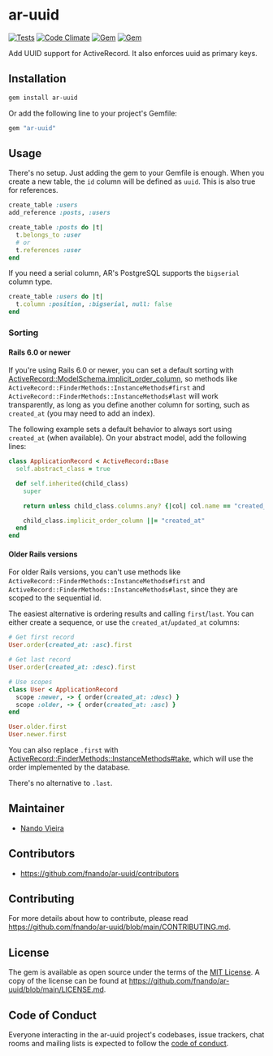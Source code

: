 # ar-uuid

[![Tests](https://github.com/fnando/ar-uuid/workflows/Tests/badge.svg)](https://github.com/fnando/ar-uuid)
[![Code Climate](https://codeclimate.com/github/fnando/ar-uuid/badges/gpa.svg)](https://codeclimate.com/github/fnando/ar-uuid)
[![Gem](https://img.shields.io/gem/v/ar-uuid.svg)](https://rubygems.org/gems/ar-uuid)
[![Gem](https://img.shields.io/gem/dt/ar-uuid.svg)](https://rubygems.org/gems/ar-uuid)

Add UUID support for ActiveRecord. It also enforces uuid as primary keys.

## Installation

```bash
gem install ar-uuid
```

Or add the following line to your project's Gemfile:

```ruby
gem "ar-uuid"
```

## Usage

There's no setup. Just adding the gem to your Gemfile is enough. When you create
a new table, the `id` column will be defined as `uuid`. This is also true for
references.

```ruby
create_table :users
add_reference :posts, :users

create_table :posts do |t|
  t.belongs_to :user
  # or
  t.references :user
end
```

If you need a serial column, AR's PostgreSQL supports the `bigserial` column
type.

```ruby
create_table :users do |t|
  t.column :position, :bigserial, null: false
end
```

### Sorting

#### Rails 6.0 or newer

If you're using Rails 6.0 or newer, you can set a default sorting with
[ActiveRecord::ModelSchema.implicit_order_column](https://api.rubyonrails.org/classes/ActiveRecord/ModelSchema.html#method-c-implicit_order_column),
so methods like `ActiveRecord::FinderMethods::InstanceMethods#first` and
`ActiveRecord::FinderMethods::InstanceMethods#last` will work transparently, as
long as you define another column for sorting, such as `created_at` (you may
need to add an index).

The following example sets a default behavior to always sort using `created_at`
(when available). On your abstract model, add the following lines:

```ruby
class ApplicationRecord < ActiveRecord::Base
  self.abstract_class = true

  def self.inherited(child_class)
    super

    return unless child_class.columns.any? {|col| col.name == "created_at" }

    child_class.implicit_order_column ||= "created_at"
  end
end
```

#### Older Rails versions

For older Rails versions, you can't use methods like
`ActiveRecord::FinderMethods::InstanceMethods#first` and
`ActiveRecord::FinderMethods::InstanceMethods#last`, since they are scoped to
the sequential id.

The easiest alternative is ordering results and calling `first`/`last`. You can
either create a sequence, or use the `created_at`/`updated_at` columns:

```ruby
# Get first record
User.order(created_at: :asc).first

# Get last record
User.order(created_at: :desc).first

# Use scopes
class User < ApplicationRecord
  scope :newer, -> { order(created_at: :desc) }
  scope :older, -> { order(created_at: :asc) }
end

User.older.first
User.newer.first
```

You can also replace `.first` with
[ActiveRecord::FinderMethods::InstanceMethods#take](https://github.com/rails/rails/blob/f52354ad1d15120dcc5284714bee7ee3f052986c/activerecord/lib/active_record/relation/finder_methods.rb#L104),
which will use the order implemented by the database.

There's no alternative to `.last`.

## Maintainer

- [Nando Vieira](https://github.com/fnando)

## Contributors

- https://github.com/fnando/ar-uuid/contributors

## Contributing

For more details about how to contribute, please read
https://github.com/fnando/ar-uuid/blob/main/CONTRIBUTING.md.

## License

The gem is available as open source under the terms of the
[MIT License](https://opensource.org/licenses/MIT). A copy of the license can be
found at https://github.com/fnando/ar-uuid/blob/main/LICENSE.md.

## Code of Conduct

Everyone interacting in the ar-uuid project's codebases, issue trackers, chat
rooms and mailing lists is expected to follow the
[code of conduct](https://github.com/fnando/ar-uuid/blob/main/CODE_OF_CONDUCT.md).
